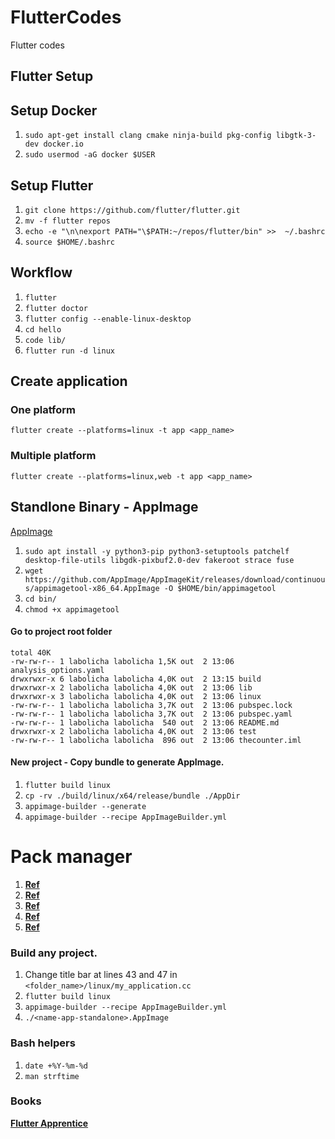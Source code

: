 # FlutterCodes
Flutter codes

## Flutter Setup

## Setup Docker

1. `sudo apt-get install clang cmake ninja-build pkg-config libgtk-3-dev docker.io`
1. `sudo usermod -aG docker $USER`

## Setup Flutter

1. `git clone https://github.com/flutter/flutter.git`
1. `mv -f flutter repos`
1. `echo -e "\n\nexport PATH="\$PATH:~/repos/flutter/bin" >>  ~/.bashrc`
1. `source $HOME/.bashrc`

## Workflow
1. `flutter`
1. `flutter doctor`
1. `flutter config --enable-linux-desktop`
1. `cd hello`
1. `code lib/`
1. `flutter run -d linux`
   
## Create application

### One platform
`flutter create --platforms=linux -t app <app_name>`

### Multiple platform
`flutter create --platforms=linux,web -t app <app_name>` 

## Standlone Binary - AppImage

[AppImage](https://appimage-builder.readthedocs.io/en/latest/examples/flutter.html)

1. `sudo apt install -y python3-pip python3-setuptools patchelf desktop-file-utils libgdk-pixbuf2.0-dev fakeroot strace fuse`
1. `wget https://github.com/AppImage/AppImageKit/releases/download/continuous/appimagetool-x86_64.AppImage -O $HOME/bin/appimagetool`
1. `cd bin/`
1. `chmod +x appimagetool`

#### Go to project root folder

```
total 40K
-rw-rw-r-- 1 labolicha labolicha 1,5K out  2 13:06 analysis_options.yaml
drwxrwxr-x 6 labolicha labolicha 4,0K out  2 13:15 build
drwxrwxr-x 2 labolicha labolicha 4,0K out  2 13:06 lib
drwxrwxr-x 3 labolicha labolicha 4,0K out  2 13:06 linux
-rw-rw-r-- 1 labolicha labolicha 3,7K out  2 13:06 pubspec.lock
-rw-rw-r-- 1 labolicha labolicha 3,7K out  2 13:06 pubspec.yaml
-rw-rw-r-- 1 labolicha labolicha  540 out  2 13:06 README.md
drwxrwxr-x 2 labolicha labolicha 4,0K out  2 13:06 test
-rw-rw-r-- 1 labolicha labolicha  896 out  2 13:06 thecounter.iml
```

#### New project - Copy bundle to generate AppImage.
1. `flutter build linux`
1. `cp -rv ./build/linux/x64/release/bundle ./AppDir`
1. `appimage-builder --generate`
1. `appimage-builder --recipe AppImageBuilder.yml`

# Pack manager
1. [**Ref**](https://pub.dev/)
1. [**Ref**](https://dev.to/hosamhasan/package-flutter-linux-app-into-appimage-part-1-2agj)
1. [**Ref**](https://dev.to/hosamhasan/package-flutter-linux-app-into-appimage-part-2-1c5o)
1. [**Ref**](https://www.enovision.net/how-create-appimage-entries-menu-ubuntu)
1. [**Ref**](https://github.com/AppImage/awesome-appimage)

### Build any project.
1. Change title bar at lines 43 and 47 in `<folder_name>/linux/my_application.cc`
1. `flutter build linux`
1. `appimage-builder --recipe AppImageBuilder.yml`
1. `./<name-app-standalone>.AppImage`
   
### Bash helpers
1. `date +%Y-%m-%d`
1. `man strftime`

### Books

[**Flutter Apprentice**](https://github.com/raywenderlich/flta-materials)

